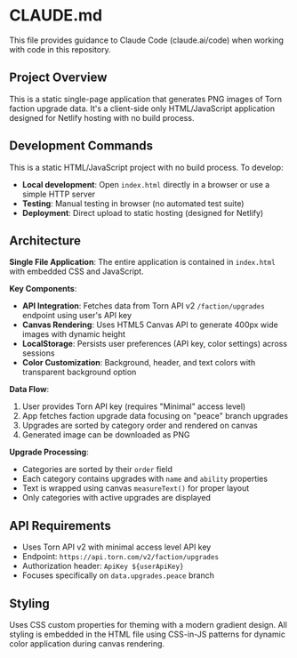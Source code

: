 # CLAUDE.md

This file provides guidance to Claude Code (claude.ai/code) when working with code in this repository.

## Project Overview

This is a static single-page application that generates PNG images of Torn faction upgrade data. It's a client-side only HTML/JavaScript application designed for Netlify hosting with no build process.

## Development Commands

This is a static HTML/JavaScript project with no build process. To develop:

- **Local development**: Open `index.html` directly in a browser or use a simple HTTP server
- **Testing**: Manual testing in browser (no automated test suite)
- **Deployment**: Direct upload to static hosting (designed for Netlify)

## Architecture

**Single File Application**: The entire application is contained in `index.html` with embedded CSS and JavaScript.

**Key Components**:
- **API Integration**: Fetches data from Torn API v2 `/faction/upgrades` endpoint using user's API key
- **Canvas Rendering**: Uses HTML5 Canvas API to generate 400px wide images with dynamic height
- **LocalStorage**: Persists user preferences (API key, color settings) across sessions
- **Color Customization**: Background, header, and text colors with transparent background option

**Data Flow**:
1. User provides Torn API key (requires "Minimal" access level)
2. App fetches faction upgrade data focusing on "peace" branch upgrades
3. Upgrades are sorted by category order and rendered on canvas
4. Generated image can be downloaded as PNG

**Upgrade Processing**:
- Categories are sorted by their `order` field
- Each category contains upgrades with `name` and `ability` properties
- Text is wrapped using canvas `measureText()` for proper layout
- Only categories with active upgrades are displayed

## API Requirements

- Uses Torn API v2 with minimal access level API key
- Endpoint: `https://api.torn.com/v2/faction/upgrades`
- Authorization header: `ApiKey ${userApiKey}`
- Focuses specifically on `data.upgrades.peace` branch

## Styling

Uses CSS custom properties for theming with a modern gradient design. All styling is embedded in the HTML file using CSS-in-JS patterns for dynamic color application during canvas rendering.